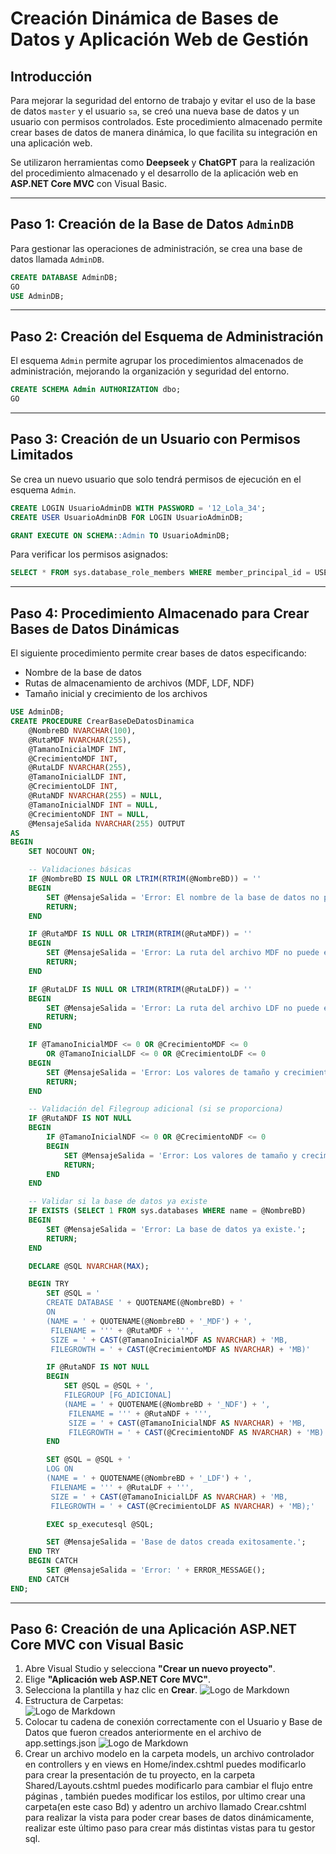 # Creación Dinámica de Bases de Datos y Aplicación Web de Gestión

## Introducción
Para mejorar la seguridad del entorno de trabajo y evitar el uso de la base de datos `master` y el usuario `sa`, se creó una nueva base de datos y un usuario con permisos controlados. Este procedimiento almacenado permite crear bases de datos de manera dinámica, lo que facilita su integración en una aplicación web.

Se utilizaron herramientas como **Deepseek** y **ChatGPT** para la realización del procedimiento almacenado y el desarrollo de la aplicación web en **ASP.NET Core MVC** con Visual Basic.

---

## Paso 1: Creación de la Base de Datos `AdminDB`
Para gestionar las operaciones de administración, se crea una base de datos llamada `AdminDB`.

```sql
CREATE DATABASE AdminDB;
GO
USE AdminDB;
```

---

## Paso 2: Creación del Esquema de Administración
El esquema `Admin` permite agrupar los procedimientos almacenados de administración, mejorando la organización y seguridad del entorno.

```sql
CREATE SCHEMA Admin AUTHORIZATION dbo;
GO
```

---

## Paso 3: Creación de un Usuario con Permisos Limitados
Se crea un nuevo usuario que solo tendrá permisos de ejecución en el esquema `Admin`.

```sql
CREATE LOGIN UsuarioAdminDB WITH PASSWORD = '12_Lola_34';
CREATE USER UsuarioAdminDB FOR LOGIN UsuarioAdminDB;

GRANT EXECUTE ON SCHEMA::Admin TO UsuarioAdminDB;
```

Para verificar los permisos asignados:

```sql
SELECT * FROM sys.database_role_members WHERE member_principal_id = USER_ID('UsuarioAdminDB');
```

---

## Paso 4: Procedimiento Almacenado para Crear Bases de Datos Dinámicas
El siguiente procedimiento permite crear bases de datos especificando:
- Nombre de la base de datos
- Rutas de almacenamiento de archivos (MDF, LDF, NDF)
- Tamaño inicial y crecimiento de los archivos

```sql
USE AdminDB;
CREATE PROCEDURE CrearBaseDeDatosDinamica
    @NombreBD NVARCHAR(100),
    @RutaMDF NVARCHAR(255),
    @TamanoInicialMDF INT,
    @CrecimientoMDF INT,
    @RutaLDF NVARCHAR(255),
    @TamanoInicialLDF INT,
    @CrecimientoLDF INT,
    @RutaNDF NVARCHAR(255) = NULL,
    @TamanoInicialNDF INT = NULL,
    @CrecimientoNDF INT = NULL,
    @MensajeSalida NVARCHAR(255) OUTPUT
AS
BEGIN
    SET NOCOUNT ON;

    -- Validaciones básicas
    IF @NombreBD IS NULL OR LTRIM(RTRIM(@NombreBD)) = ''
    BEGIN
        SET @MensajeSalida = 'Error: El nombre de la base de datos no puede estar vacío.';
        RETURN;
    END

    IF @RutaMDF IS NULL OR LTRIM(RTRIM(@RutaMDF)) = ''
    BEGIN
        SET @MensajeSalida = 'Error: La ruta del archivo MDF no puede estar vacía.';
        RETURN;
    END

    IF @RutaLDF IS NULL OR LTRIM(RTRIM(@RutaLDF)) = ''
    BEGIN
        SET @MensajeSalida = 'Error: La ruta del archivo LDF no puede estar vacía.';
        RETURN;
    END

    IF @TamanoInicialMDF <= 0 OR @CrecimientoMDF <= 0
        OR @TamanoInicialLDF <= 0 OR @CrecimientoLDF <= 0
    BEGIN
        SET @MensajeSalida = 'Error: Los valores de tamaño y crecimiento deben ser mayores a cero.';
        RETURN;
    END

    -- Validación del Filegroup adicional (si se proporciona)
    IF @RutaNDF IS NOT NULL
    BEGIN
        IF @TamanoInicialNDF <= 0 OR @CrecimientoNDF <= 0
        BEGIN
            SET @MensajeSalida = 'Error: Los valores de tamaño y crecimiento del Filegroup secundario deben ser mayores a cero.';
            RETURN;
        END
    END

    -- Validar si la base de datos ya existe
    IF EXISTS (SELECT 1 FROM sys.databases WHERE name = @NombreBD)
    BEGIN
        SET @MensajeSalida = 'Error: La base de datos ya existe.';
        RETURN;
    END

    DECLARE @SQL NVARCHAR(MAX);

    BEGIN TRY
        SET @SQL = '
        CREATE DATABASE ' + QUOTENAME(@NombreBD) + '
        ON 
        (NAME = ' + QUOTENAME(@NombreBD + '_MDF') + ', 
         FILENAME = ''' + @RutaMDF + ''', 
         SIZE = ' + CAST(@TamanoInicialMDF AS NVARCHAR) + 'MB, 
         FILEGROWTH = ' + CAST(@CrecimientoMDF AS NVARCHAR) + 'MB)'

        IF @RutaNDF IS NOT NULL
        BEGIN
            SET @SQL = @SQL + ',
            FILEGROUP [FG_ADICIONAL] 
            (NAME = ' + QUOTENAME(@NombreBD + '_NDF') + ',
             FILENAME = ''' + @RutaNDF + ''',
             SIZE = ' + CAST(@TamanoInicialNDF AS NVARCHAR) + 'MB,
             FILEGROWTH = ' + CAST(@CrecimientoNDF AS NVARCHAR) + 'MB)'
        END

        SET @SQL = @SQL + '
        LOG ON 
        (NAME = ' + QUOTENAME(@NombreBD + '_LDF') + ', 
         FILENAME = ''' + @RutaLDF + ''', 
         SIZE = ' + CAST(@TamanoInicialLDF AS NVARCHAR) + 'MB, 
         FILEGROWTH = ' + CAST(@CrecimientoLDF AS NVARCHAR) + 'MB);'

        EXEC sp_executesql @SQL;

        SET @MensajeSalida = 'Base de datos creada exitosamente.';
    END TRY
    BEGIN CATCH
        SET @MensajeSalida = 'Error: ' + ERROR_MESSAGE();
    END CATCH
END;
```

---

## Paso 6: Creación de una Aplicación ASP.NET Core MVC con Visual Basic

1. Abre Visual Studio y selecciona **"Crear un nuevo proyecto"**.
2. Elige **"Aplicación web ASP.NET Core MVC"**.
3. Selecciona la plantilla y haz clic en **Crear**.
![Logo de Markdown](/Imagenes/C1.png)
4. Estructura de Carpetas:  
![Logo de Markdown](/Imagenes/C2.png)
5. Colocar tu cadena de conexión correctamente con el Usuario y Base de Datos que fueron creados anteriormente en el archivo de app.settings.json
![Logo de Markdown](/Imagenes/C3.png)
6. Crear un archivo modelo en la carpeta models, un archivo controlador en controllers y en views en Home/index.cshtml puedes modificarlo para crear la presentación de tu proyecto, en la carpeta Shared/Layouts.cshtml puedes modificarlo para cambiar el flujo entre páginas , también puedes modificar los estilos, por ultimo crear una carpeta(en este caso Bd) y adentro un archivo llamado Crear.cshtml para realizar la vista para poder crear bases de datos dinámicamente, realizar este último paso para crear más distintas vistas para tu gestor sql.     
